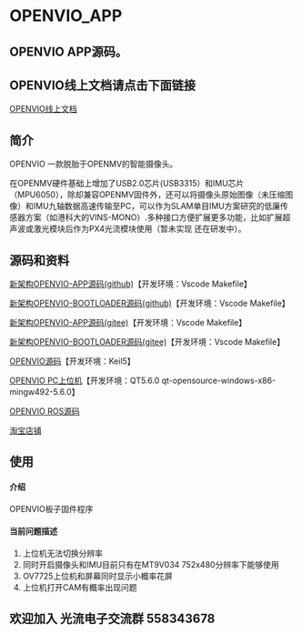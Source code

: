 # OPENVIO_APP

## OPENVIO APP源码。 

## **OPENVIO线上文档请点击下面链接** 

[OPENVIO线上文档](http://guanglundz.com/openvio)  

## 简介

OPENVIO 一款脱胎于OPENMV的智能摄像头。

在OPENMV硬件基础上增加了USB2.0芯片(USB3315）和IMU芯片（MPU6050），除却兼容OPENMV固件外，还可以将摄像头原始图像（未压缩图像）和IMU九轴数据高速传输至PC，可以作为SLAM单目IMU方案研究的低廉传感器方案（如港科大的VINS-MONO）.多种接口方便扩展更多功能，比如扩展超声波或激光模块后作为PX4光流模块使用（暂未实现 还在研发中）。

## 源码和资料

[新架构OPENVIO-APP源码(github)](https://github.com/guanglun/openvio)【开发环境：Vscode Makefile】  

[新架构OPENVIO-BOOTLOADER源码(github)](https://github.com/guanglun/openvio_bootloader)【开发环境：Vscode Makefile】 

[新架构OPENVIO-APP源码(gitee)](https://gitee.com/guanglunking/openvio)【开发环境：Vscode Makefile】  

[新架构OPENVIO-BOOTLOADER源码(gitee)](https://gitee.com/guanglunking/openvio_bootloader)【开发环境：Vscode Makefile】  

[OPENVIO源码](https://gitee.com/guanglunking/OPENVIO_BOARD)【开发环境：Keil5】  

[OPENVIO PC上位机](https://gitee.com/guanglunking/OPENVIO_PC)【开发环境：QT5.6.0 qt-opensource-windows-x86-mingw492-5.6.0】  

[OPENVIO ROS源码](https://gitee.com/guanglunking/OPENVIO_ROS)

[淘宝店铺](https://item.taobao.com/item.htm?id=615919130291)  

## 使用 

#### 介绍
OPENVIO板子固件程序

#### 当前问题描述

1. 上位机无法切换分辨率
2. 同时开启摄像头和IMU目前只有在MT9V034 752x480分辨率下能够使用
3. OV7725上位机和屏幕同时显示小概率花屏
4. 上位机打开CAM有概率出现问题  


## 欢迎加入 光流电子交流群  558343678  